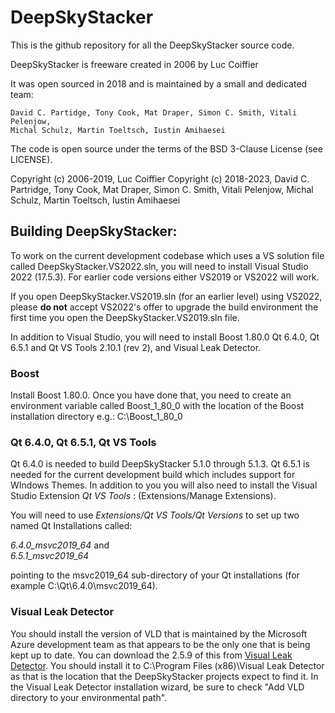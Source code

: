 DeepSkyStacker
==============

This is the github repository for all the DeepSkyStacker source code.

DeepSkyStacker is freeware created in 2006 by Luc Coiffier

It was open sourced in 2018 and is maintained by a small and dedicated team:

	David C. Partidge, Tony Cook, Mat Draper, Simon C. Smith, Vitali Pelenjow,
	Michal Schulz, Martin Toeltsch, Iustin Amihaesei

The code is open source under the terms of the BSD 3-Clause License (see LICENSE).

Copyright (c) 2006-2019, Luc Coiffier 
Copyright (c) 2018-2023, David C. Partridge, Tony Cook, Mat Draper,
					Simon C. Smith, Vitali Pelenjow, Michal Schulz,
					Martin Toeltsch, Iustin Amihaesei
					
Building DeepSkyStacker:
------------------------

To work on the current development codebase which uses a VS solution file called DeepSkyStacker.VS2022.sln,
you will need to install Visual Studio 2022 (17.5.3).   For earlier code versions either VS2019 or VS2022 will work.

If you open DeepSkyStacker.VS2019.sln (for an earlier level) using VS2022, please **do not** accept VS2022's offer to upgrade the build environment the first time you open the
DeepSkyStacker.VS2019.sln file.

In addition to Visual Studio, you will need to install Boost 1.80.0  Qt 6.4.0, Qt 6.5.1 and Qt VS Tools 2.10.1 (rev 2), and Visual Leak Detector.

### Boost
Install Boost 1.80.0.  Once you have done that, you need to create an environment
variable called Boost_1_80_0 with the location of the Boost installation directory e.g.:
C:\Boost_1_80_0

### Qt 6.4.0, Qt 6.5.1, Qt VS Tools
Qt 6.4.0 is needed to build DeepSkyStacker 5.1.0 through 5.1.3.  Qt 6.5.1 is needed for the current development build which includes support for WIndows Themes.
In addition to you you will also need to install the Visual Studio Extension *Qt VS Tools* : (Extensions/Manage Extensions).

You will need to use *Extensions/Qt VS Tools/Qt Versions* to set up two named Qt Installations called:

*6.4.0_msvc2019_64* and<br>
*6.5.1_msvc2019_64*
	
pointing to the msvc2019_64 sub-directory of your Qt installations (for example C:\Qt\6.4.0\msvc2019_64).

### Visual Leak Detector
You should install the version of VLD that is maintained by the Microsoft Azure development team as that appears to be the only
one that is being kept up to date.
You can download the 2.5.9 of this from [Visual Leak Detector](https://github.com/Azure/vld/releases/tag/v2.5.9).
You should install it to C:\Program Files (x86)\Visual Leak Detector as that is the location that the DeepSkyStacker projects expect to find it.
In the Visual Leak Detector installation wizard, be sure to check "Add VLD directory to your environmental path".

